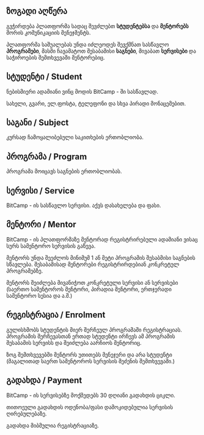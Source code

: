 ## ზოგადი აღწერა

გვჭირდება პლათფორმა სადაც შევძლებთ **სტუდენტებსა** და **მენტორებს** შორის კომუნიკაციის მენეჯმენტს.

პლათფორმა საშუალებას უნდა იძლეოდეს შევქმნათ სასწავლო **პროგრამები**, მასში ჩავამატოთ შესაბამისი **საგნები**, მივაბათ **სერვისები** და საჭიროების შემთხვევაში მენტორებიც. 

## სტუდენტი / Student

ნებისმიერი ადამიანი ვინც მოდის BitCamp - ში სასწავლად.

სახელი, გვარი, ელ.ფოსტა, ტელეფონი და სხვა პირადი მონაცემებით.

## საგანი / Subject

კურსად ჩამოყალიბებული საკითხების ერთობლიობა.

## პროგრამა / Program

პროგრამა მოიცავს საგნების ერთობლიობას.

## სერვისი / Service

BitCamp - ის სასწავლო სერვისი. აქვს დასახელება და ფასი.

## მენტორი / Mentor

BitCamp - ის პლათფორმაზე მენტორად რეგისტრირებული ადამიანი ვისაც სურს სამენტორო სერვისის გაწევა.

მენტორს უნდა შეეძლოს მინიმუმ 1 ან მეტი პროგრამის შესაბმისი საგნების სწავლება. შესაბამისად მენტორები რეგისტრირდებიან კონკრეტულ პროგრამებზე.

მენტორს შეიძლება მივანიჭოთ კონკრეტული სერვისი ან სერვისები (საერთო სამენტოროს მენტორი, პირადია მენტორი, ერთჯერადი სამენტორო სესია და ა.შ.)

## რეგისტრაცია / Enrolment 

გულისხმობს სტუდენტის მიერ შერჩეულ პროგრამაში რეგისტრაციას. პროგრამის შერჩევასთან ერთად სტუდენტი ირჩევს ამ პროგრამის შესაბამის სერვისს და შეიძლება აარჩიოს მენტორიც.

ზოგ შემთხვევებში მენტორს უთითებს მენეჯერი და არა სტუდენტი (მაგალითად საერთ სამენტოროს სერვისის შეძენის შემთხვევაში.)


## გადახდა / Payment

BitCamp - ის სერვისებზე მოქმედებს 30 დღიანი გადახდის ციკლი. 

თითოეული გადახდის ოდენობა/ფასი დამოკიდებულია სერვისის ღირებულებაზე. 

გადახდა მიბმულია რეგისტრაციაზე.